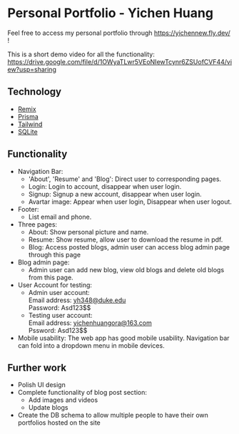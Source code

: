 # Personal Portfolio - Yichen Huang   

Feel free to access my personal portfolio through https://yichennew.fly.dev/ !

This is a short demo video for all the functionality:  
https://drive.google.com/file/d/1OWyaTLwr5VEoNIewTcynr6ZSUofCVF44/view?usp=sharing

## Technology

- [Remix](https://remix.run/docs/en/main)
- [Prisma](https://www.prisma.io/docs)
- [Tailwind](https://tailwindcss.com)
- [SQLite](SQLite)


## Functionality

- Navigation Bar:
    * 'About', 'Resume' and 'Blog': Direct user to corresponding pages.
    * Login: Login to account, disappear when user login.
    * Signup: Signup a new account, disappear when user login.
    * Avartar image: Appear when user login, Disappear when user logout.
- Footer:
    * List email and phone.
- Three pages:   
    * About: Show personal picture and name.
    * Resume: Show resume, allow user to download the resume in pdf.
    * Blog: Access posted blogs, admin user can access blog admin page through this page
- Blog admin page:
    * Admin user can add new blog, view old blogs and delete old blogs from this page.
- User Account for testing:
    * Admin user account:  
    Email address: yh348@duke.edu   
    Password: Asd123$$   
    * Testing user account:  
    Email address: yichenhuangora@163.com  
    Pssword: Asd123$$
- Mobile usability:
    The web app has good mobile usability. Navigation bar can fold into a dropdown menu in mobile devices.

## Further work

- Polish UI design
- Complete functionality of blog post section:
    * Add images and videos
    * Update blogs
- Create the DB schema to allow multiple people to have their own portfolios hosted on the site
